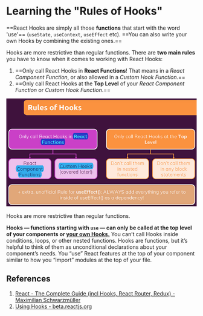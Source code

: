 # Learning the "Rules of Hooks"

==React Hooks are simply all those **functions** that start with the word 'use'== (`useState`, `useContext`, `useEffect` etc). ==You can also write your own Hooks by combining the existing ones.==

Hooks are more restrictive than regular functions. There are **two main rules** you have to know when it comes to working with React Hooks:

1. ==Only call React Hooks in **React Functions**! That means in a _React Component Function_, or also allowed in a _Custom Hook Function_.==
2. ==Only call React Hooks at the **Top Level** of your _React Component Function_ or _Custom Hook Function_.==

![Learning_the_rules_of_hooks](../../img/Learning_the_rules_of_hooks.jpg)

Hooks are more restrictive than regular functions.

**Hooks — functions starting with `use` — can only be called at the top level of your components or [your own Hooks.](https://beta.reactjs.org/learn/reusing-logic-with-custom-hooks)** You can’t call Hooks inside conditions, loops, or other nested functions. Hooks are functions, but it’s helpful to think of them as unconditional declarations about your component’s needs. You “use” React features at the top of your component similar to how you “import” modules at the top of your file.

## References

1. [React - The Complete Guide (incl Hooks, React Router, Redux) - Maximilian Schwarzmüller](https://www.udemy.com/course/react-the-complete-guide-incl-redux/)
1. [Using Hooks - beta.reactjs.org](https://beta.reactjs.org/learn#using-hooks)
